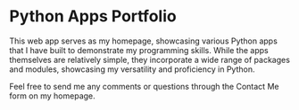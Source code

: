 # Python Apps Portfolio

This web app serves as my homepage, showcasing various Python apps that I have built to demonstrate my programming skills. While the apps themselves are relatively simple, they incorporate a wide range of packages and modules, showcasing my versatility and proficiency in Python.

Feel free to send me any comments or questions through the Contact Me form on my homepage.